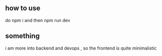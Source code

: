 ## how to use
  do npm i and then npm run dev

## something
  i am more into backend and devops , so the frontend is quite minimalistic  

  